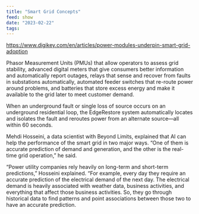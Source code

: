 ```yaml
---
title: "Smart Grid Concepts"
feed: show
date: "2023-02-22"
tags: 
---
```


https://www.digikey.com/en/articles/power-modules-underpin-smart-grid-adoption


Phasor Measurement Units (PMUs) that allow operators to assess grid stability, advanced digital meters that give consumers better information and automatically report outages, relays that sense and recover from faults in substations automatically, automated feeder switches that re-route power around problems, and batteries that store excess energy and make it available to the grid later to meet customer demand.

When an underground fault or single loss of source occurs on an underground residential loop, the EdgeRestore system automatically locates and isolates the fault and reroutes power from an alternate source—all within 60 seconds.

Mehdi Hosseini, a data scientist with Beyond Limits, explained that AI can help the performance of the smart grid in two major ways. “One of them is accurate prediction of demand and generation, and the other is the real-time grid operation,” he said.

“Power utility companies rely heavily on long-term and short-term predictions,” Hosseini explained. “For example, every day they require an accurate prediction of the electrical demand of the next day. The electrical demand is heavily associated with weather data, business activities, and everything that affect those business activities. So, they go through historical data to find patterns and point associations between those two to have an accurate prediction.